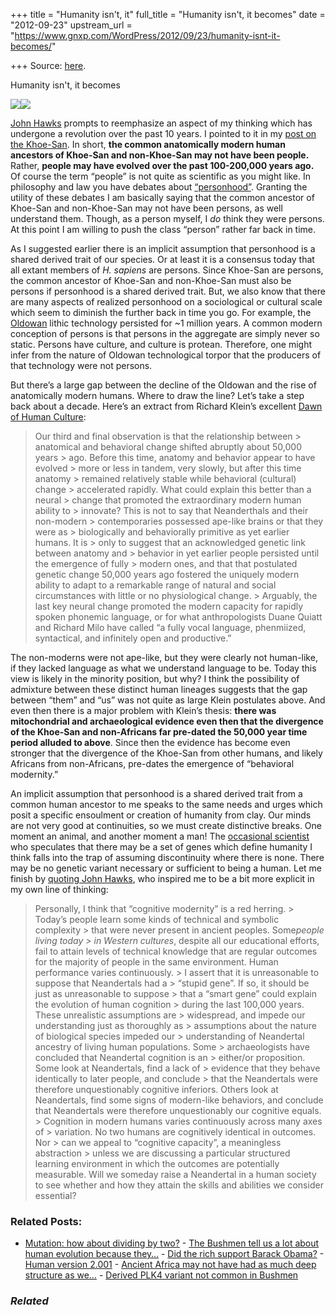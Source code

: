 +++
title = "Humanity isn't, it"
full_title = "Humanity isn't, it becomes"
date = "2012-09-23"
upstream_url = "https://www.gnxp.com/WordPress/2012/09/23/humanity-isnt-it-becomes/"

+++
Source: [here](https://www.gnxp.com/WordPress/2012/09/23/humanity-isnt-it-becomes/).

Humanity isn't, it becomes

[![](https://i0.wp.com/blogs.discovermagazine.com/gnxp/files/2012/09/Screenshot-from-2012-09-23-191051.png?resize=520%2C364)![](https://i0.wp.com/blogs.discovermagazine.com/gnxp/files/2012/09/Screenshot-from-2012-09-23-191051.png?resize=520%2C364)](https://i0.wp.com/blogs.discovermagazine.com/gnxp/files/2012/09/Screenshot-from-2012-09-23-191051.png)

[John Hawks](http://johnhawks.net/weblog/reviews/behavior/neandertal-learning-mental-eminence-speth-2012.html) prompts to reemphasize an aspect of my thinking which has undergone a revolution over the past 10 years. I pointed to it in my [post on the Khoe-San](http://blogs.discovermagazine.com/gnxp/2012/09/the-bushmen-tell-us-a-lot-about-human-evolution-because-they-are-humans-who-have-evolved/). In short, **the common anatomically modern human ancestors of Khoe-San and non-Khoe-San may not have been people.** Rather, **people may have evolved over the past 100-200,000 years ago.** Of course the term “people” is not quite as scientific as you might like. In philosophy and law you have debates about [“personhood”](https://en.wikipedia.org/wiki/Personhood). Granting the utility of these debates I am basically saying that the common ancestor of Khoe-San and non-Khoe-San may not have been persons, as well understand them. Though, as a person myself, I *do* think they were persons. At this point I am willing to push the class “person” rather far back in time.

As I suggested earlier there is an implicit assumption that personhood is a shared derived trait of our species. Or at least it is a consensus today that all extant members of *H. sapiens* are persons. Since Khoe-San are persons, the common ancestor of Khoe-San and non-Khoe-San must also be persons if personhood is a shared derived trait. But, we also know that there are many aspects of realized personhood on a sociological or cultural scale which seem to diminish the further back in time you go. For example, the [Oldowan](https://en.wikipedia.org/wiki/Oldowan) lithic technology persisted for \~1 million years. A common modern conception of persons is that persons in the aggregate are simply never so static. Persons have culture, and culture is protean. Therefore, one might infer from the nature of Oldowan technological torpor that the producers of that technology were not persons.

  
But there’s a large gap between the decline of the Oldowan and the rise of anatomically modern humans. Where to draw the line? Let’s take a step back about a decade. Here’s an extract from Richard Klein’s excellent [Dawn of Human Culture](https://www.amazon.com/exec/obidos/ASIN/0471252522/geneexpressio-20):

> Our third and final observation is that the relationship between > anatomical and behavioral change shifted abruptly about 50,000 years > ago. Before this time, anatomy and behavior appear to have evolved > more or less in tandem, very slowly, but after this time anatomy > remained relatively stable while behavioral (cultural) change > accelerated rapidly. What could explain this better than a neural > change that promoted the extraordinary modern human ability to > innovate? This is not to say that Neanderthals and their non-modern > contemporaries possessed ape-like brains or that they were as > biologically and behaviorally primitive as yet earlier humans. It is > only to suggest that an acknowledged genetic link between anatomy and > behavior in yet earlier people persisted until the emergence of fully > modern ones, and that that postulated genetic change 50,000 years ago fostered the uniquely modern ability to adapt to a remarkable range of natural and social circumstances with little or no physiological change. >
> Arguably, the last key neural change promoted the modern capacity for rapidly spoken phonemic language, or for what anthropologists Duane Quiatt and Richard Milo have called “a fully vocal language, phenmiized, syntactical, and infinitely open and productive.”

The non-moderns were not ape-like, but they were clearly not human-like, if they lacked language as what we understand language to be. Today this view is likely in the minority position, but why? I think the possibility of admixture between these distinct human lineages suggests that the gap between “them” and “us” was not quite as large Klein postulates above. And even then there is a major problem with Klein’s thesis: **there was mitochondrial and archaeological evidence even then that the divergence of the Khoe-San and non-Africans far pre-dated the 50,000 year time period alluded to above**. Since then the evidence has become even stronger that the divergence of the Khoe-San from other humans, and likely Africans from non-Africans, pre-dates the emergence of “behavioral modernity.”

An implicit assumption that personhood is a shared derived trait from a common human ancestor to me speaks to the same needs and urges which posit a specific ensoulment or creation of humanity from clay. Our minds are not very good at continuities, so we must create distinctive breaks. One moment an animal, and another moment a man! The [occasional scientist](http://blogs.discovermagazine.com/gnxp/2011/08/the-point-mutation-which-made-humanity/) who speculates that there may be a set of genes which define humanity I think falls into the trap of assuming discontinuity where there is none. There may be no genetic variant necessary or sufficient to being a human. Let me finish by [quoting John Hawks](http://johnhawks.net/weblog/reviews/behavior/neandertal-learning-mental-eminence-speth-2012.html), who inspired me to be a bit more explicit in my own line of thinking:

> Personally, I think that “cognitive modernity” is a red herring. > Today’s people learn some kinds of technical and symbolic complexity > that were never present in ancient peoples. Some*people living today > in Western cultures*, despite all our educational efforts, fail to attain levels of technical knowledge that are regular outcomes for the majority of people in the same environment. Human performance varies continuously. >
> I assert that it is unreasonable to suppose that Neandertals had a > “stupid gene”. If so, it should be just as unreasonable to suppose > that a “smart gene” could explain the evolution of human cognition > during the last 100,000 years. These unrealistic assumptions are > widespread, and impede our understanding just as thoroughly as > assumptions about the nature of biological species impeded our > understanding of Neandertal ancestry of living human populations. Some > archaeologists have concluded that Neandertal cognition is an > either/or proposition. Some look at Neandertals, find a lack of > evidence that they behave identically to later people, and conclude > that the Neandertals were therefore unquestionably cognitive inferiors. Others look at Neandertals, find some signs of modern-like behaviors, and conclude that Neandertals were therefore unquestionably our cognitive equals. >
> Cognition in modern humans varies continuously across many axes of > variation. No two humans are cognitively identical in outcomes. Nor > can we appeal to “cognitive capacity”, a meaningless abstraction > unless we are discussing a particular structured learning environment in which the outcomes are potentially measurable. Will we someday raise a Neandertal in a human society to see whether and how they attain the skills and abilities we consider essential?

### Related Posts:

- [Mutation: how about dividing by
  two?](https://www.gnxp.com/WordPress/2012/09/12/mutation-how-about-dividing-by-two/) - [The Bushmen tell us a lot about human evolution because
  they…](https://www.gnxp.com/WordPress/2012/09/21/the-bushmen-tell-us-a-lot-about-human-evolution-because-they-are-humans-who-have-evolved/) - [Did the rich support Barack
  Obama?](https://www.gnxp.com/WordPress/2008/11/05/did-the-rich-support-barack-obama/) - [Human version
  2.001](https://www.gnxp.com/WordPress/2012/07/30/human-version-2-001/) - [Ancient Africa may not have had as much deep structure as
  we…](https://www.gnxp.com/WordPress/2022/03/29/ancient-africa-may-not-have-had-as-much-deep-structure-as-we-think/) - [Derived PLK4 variant not common in
  Bushmen](https://www.gnxp.com/WordPress/2015/04/29/derived-plk4-variant-not-common-in-bushmen/)

### *Related*

[](https://www.addtoany.com/add_to/facebook?linkurl=https%3A%2F%2Fwww.gnxp.com%2FWordPress%2F2012%2F09%2F23%2Fhumanity-isnt-it-becomes%2F&linkname=Humanity%20isn%27t%2C%20it%20becomes "Facebook")[](https://www.addtoany.com/add_to/twitter?linkurl=https%3A%2F%2Fwww.gnxp.com%2FWordPress%2F2012%2F09%2F23%2Fhumanity-isnt-it-becomes%2F&linkname=Humanity%20isn%27t%2C%20it%20becomes "Twitter")[](https://www.addtoany.com/add_to/email?linkurl=https%3A%2F%2Fwww.gnxp.com%2FWordPress%2F2012%2F09%2F23%2Fhumanity-isnt-it-becomes%2F&linkname=Humanity%20isn%27t%2C%20it%20becomes "Email")[](https://www.addtoany.com/share)
